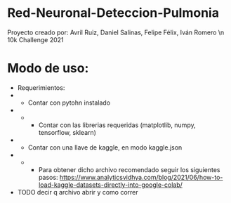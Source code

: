 # Red-Neuronal-Deteccion-Pulmonia
Proyecto creado por: Avril Ruiz, Daniel Salinas, Felipe Félix, Iván Romero \n
10k Challenge 2021

# Modo de uso:
- Requerimientos: 
- - Contar con pytohn instalado
- - - Contar con las librerias requeridas (matplotlib, numpy, tensorflow, sklearn)
- - Contar con una llave de kaggle, en modo kaggle.json 
- - - Para obtener dicho archivo recomendado seguir los siguientes pasos: https://www.analyticsvidhya.com/blog/2021/06/how-to-load-kaggle-datasets-directly-into-google-colab/
- TODO decir q archivo abrir y como correr

